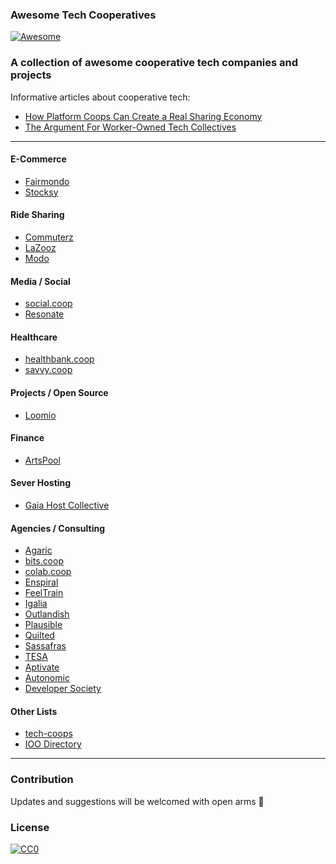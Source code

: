 ### **Awesome Tech Cooperatives**
[![Awesome](https://cdn.rawgit.com/sindresorhus/awesome/d7305f38d29fed78fa85652e3a63e154dd8e8829/media/badge.svg)](https://github.com/sindresorhus/awesome)
### A collection of awesome cooperative tech companies and projects

Informative articles about cooperative tech:
*  [How Platform Coops Can Create a Real Sharing Economy](https://www.shareable.net/blog/how-platform-coops-can-beat-death-stars-like-uber-to-create-a-real-sharing-economy)
* [The Argument For Worker-Owned Tech Collectives](https://www.fastcompany.com/3021964/the-argument-for-worker-owned-tech-collectives)

---

#### E-Commerce
* [Fairmondo](https://fairmondo.uk)
* [Stocksy](https://www.stocksy.com)

#### Ride Sharing
* [Commuterz](https://www.commuterz.io)
* [LaZooz](http://lazooz.org)
* [Modo](http://modo.coop)

#### Media / Social
* [social.coop](https://social.coop)
* [Resonate](https://resonate.is)

#### Healthcare
* [healthbank.coop](https://www.healthbank.coop)
* [savvy.coop](http://savvy.coop)

#### Projects / Open Source
* [Loomio](https://www.loomio.org)

#### Finance
* [ArtsPool](http://artspool.co)

#### Sever Hosting
* [Gaia Host Collective](http://www.gaiahost.coop)

#### Agencies / Consulting
* [Agaric](http://agaric.coop/)
* [bits.coop](https://bits.coop)
* [colab.coop](https://colab.coop)
* [Enspiral](https://enspiral.com)
* [FeelTrain](https://feeltrain.com)
* [Igalia](https://www.igalia.com)
* [Outlandish](https://www.outlandish.com)
* [Plausible](https://www.plausible.coop)
* [Quilted](http://quilted.coop)
* [Sassafras](http://sassafras.coop)
* [TESA](http://www.toolboxfored.org)
* [Aptivate](http://aptivate.org/)
* [Autonomic](https://autonomic.zone/)
* [Developer Society](https://www.dev.ngo/)

#### Other Lists
* [tech-coops](https://github.com/hng/tech-coops)
* [IOO Directory](https://ioo.coop/directory/)

---

### Contribution
Updates and suggestions will be welcomed with open arms :green_heart:

### License
[![CC0](http://i.creativecommons.org/p/zero/1.0/88x31.png)](http://creativecommons.org/publicdomain/zero/1.0)
